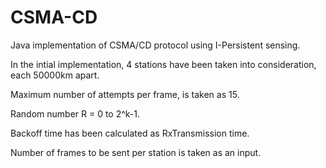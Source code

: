 # CSMA-CD
Java implementation of CSMA/CD protocol using I-Persistent sensing.

In the intial implementation, 4 stations have been taken into consideration, each 50000km apart.

Maximum number of attempts per frame, is taken as 15.

Random number R = 0 to 2^k-1.

Backoff time has been calculated as RxTransmission time.

Number of frames to be sent per station is taken as an input.
